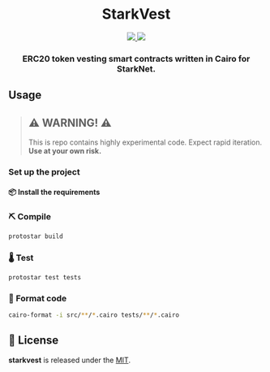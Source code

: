 <div align="center">
  <h1 align="center">StarkVest</h1>
  <p align="center">
    <a href="https://github.com/abdelhamidbakhta">
        <img src="https://img.shields.io/badge/Github-4078c0?style=for-the-badge&logo=github&logoColor=white">
    </a>
    <a href="https://twitter.com/intent/follow?screen_name=dimahledba">
        <img src="https://img.shields.io/badge/Twitter-1DA1F2?style=for-the-badge&logo=twitter&logoColor=white">
    </a>       
  </p>
  <h3 align="center">ERC20 token vesting smart contracts written in Cairo for StarkNet.</h3>
</div>

## Usage

> ## ⚠️ WARNING! ⚠️
> This is repo contains highly experimental code.
> Expect rapid iteration.
> **Use at your own risk.**

### Set up the project

#### 📦 Install the requirements

### ⛏️ Compile

```bash
protostar build
```

### 🌡️ Test

```bash
protostar test tests
```

### 💋 Format code

```bash
cairo-format -i src/**/*.cairo tests/**/*.cairo
```

## 📄 License

**starkvest** is released under the [MIT](LICENSE).